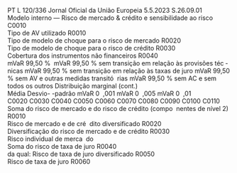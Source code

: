PT  L 120/336 Jornal Oficial da União Europeia 5.5.2023
 S.26.09.01  
Modelo interno — Risco de mercado & crédito e sensibilidade ao risco  
C0010  
Tipo de AV utilizado  R0010  
Tipo de modelo de choque para o risco de 
mercado  R0020  
Tipo de modelo de choque para o risco de 
crédito  R0030  
Cobertura dos instrumentos não financeiros  R0040  
mVaR 99,50 % ­ mVaR 99,50 % 
sem transição 
em relação às 
provisões téc ­
nicas  mVaR 99,50 % 
sem transição 
em relação às 
taxas de juro  mVaR 99,50 % 
sem AV e outras 
medidas transitó ­
rias  mVaR 99,50 % 
sem AC e sem 
todos os outros  Distribuição marginal  (cont.)  
Média  Desvio- 
-padrão  mVaR 0 ­
,001  mVaR 0 ­
,005  mVaR 0 ­
,01  
C0020  C0030  C0040  C0050  C0060  C0070  C0080  C0090  C0100  C0110  
Soma do risco de mercado e 
do risco de crédito (compo ­
nentes de nível 2)  R0010  
Risco de mercado e de cré ­
dito diversificado  R0020  
Diversificação do risco de 
mercado e de crédito  R0030  
Risco individual de merca ­
do  
Soma do risco de taxa 
de juro  R0040  
da qual: Risco de taxa 
de juro diversificado  R0050  
Risco de taxa de juro  R0060